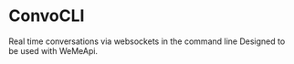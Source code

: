# ConvoCLI
Real time conversations via websockets in the command line
Designed to be used with WeMeApi.
